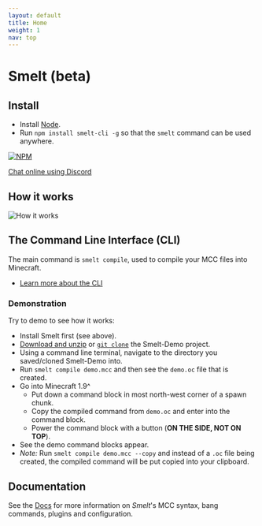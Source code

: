 ```yaml
---
layout: default
title: Home
weight: 1
nav: top
---
```

Smelt (beta)
==================

Install
-------
* Install [Node](https://nodejs.org).
* Run `npm install smelt-cli -g` so that the `smelt` command can be used anywhere.

[![NPM](https://nodei.co/npm/smelt-cli.png?downloads=true)](https://nodei.co/npm/smelt-cli/)

[Chat online using Discord](https://discord.gg/aDFs2pB)

How it works
------------

![How it works](./images/smelt-demo.gif)

The Command Line Interface (CLI)
--------------------------------

The main command is `smelt compile`, used to compile your MCC files into Minecraft. 

* [Learn more about the CLI](cli.html)

### Demonstration

Try to demo to see how it works:

* Install Smelt first (see above).
* [Download and unzip](https://github.com/GnaspGames/Smelt-Demo/archive/master.zip) or [`git clone`](https://github.com/GnaspGames/Smelt-Demo) the Smelt-Demo project.
* Using a command line terminal, navigate to the directory you saved/cloned Smelt-Demo into.
* Run `smelt compile demo.mcc` and then see the `demo.oc` file that is created.
* Go into Minecraft 1.9^
    * Put down a command block in most north-west corner of a spawn chunk.
	* Copy the compiled command from `demo.oc` and enter into the command block.
	* Power the command block with a button (**ON THE SIDE, NOT ON TOP**).
* See the demo command blocks appear.
* *Note:* Run `smelt compile demo.mcc --copy` and instead of a `.oc` file being created, 
   the compiled command will be put copied into your clipboard.

Documentation
-------------

See the [Docs](documentation.html) for more information on *Smelt*'s MCC syntax, bang commands, plugins and configuration.